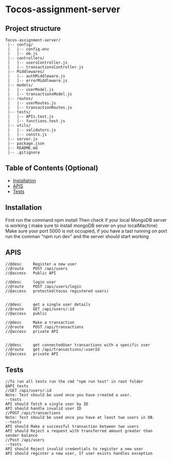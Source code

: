 # Tocos-assignment-server

## Project structure

```
Tocos-assignment-server/
 |-- config/
 |   |-- config.env
 |   |-- eb.js
 |-- controllers/
 |   |-- usersController.js
 |   |-- transactionsController.js
 |-- Middlewares/
 |   |-- authMiddleware.js
 |   |-- errorMiddleware.js
 |-- models/
 |   |-- userModel.js
 |   |-- transactionsModel.js
 |-- routes/
 |   |-- userRoutes.js
 |   |-- transactionRoutes.js
 |-- tests/
 |   |-- APIs.test.js
 |   |-- functions.test.js
 |-- utils/
 |   |-- validators.js
 |   |-- consts.js
 |-- server.js
 |-- package.json
 |-- README.md
 |-- .gitignore
```
## Table of Contents (Optional)

- [Installation](#installation)
- [APIS](#APIS)
- [Tests](#Tests)

## Installation

First run the command npm install 
Then check if your local MongoDB server is working ( make sure to install mongoDB server on your localMachine)
Make sure your port 5000 is not occupied, if you have a tast running on port
run the comman "npm run dev" and the server should start working

## APIS
```
//@desc     Register a new user
//@route    POST /api/users
//@access   Public API

//@desc     login user
//@route    POST /api/users/login
//@access   protected(tocos registered users)


//@desc     get a single user details
//@route    GET /api/users/:id
//@access   public

//@desc     Make a transaction
//@route    POST /api/transactions
//@access   private API


//@desc     get connectedUser transactions with a specific user
//@route    get /api/transactions/:userId
//@access   private API

```

## Tests
```
//To run all tests run the cmd "npm run test" in root folder
@API tests
//GET /api/users/:id
Note: Test should be used once you have created a user.
--tests
API should fetch a single user by ID
API should handle invalid user ID
//POST /api/transactions
Note: Test should be used once you have at least two users in DB.
--tests
API should Make a successful transaction between two users
API should Reject a request with transferred amount greater than sender balance
//Post /api/users
--tests
API should Reject invalid credentials to register a new user
API should register a new user, If user exists handles exception
```
